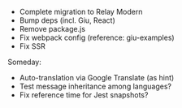 * Complete migration to Relay Modern
* Bump deps (incl. Giu, React)
* Remove package.js
* Fix webpack config (reference: giu-examples)
* Fix SSR

Someday:

* Auto-translation via Google Translate (as hint)
* Test message inheritance among languages?
* Fix reference time for Jest snapshots?
